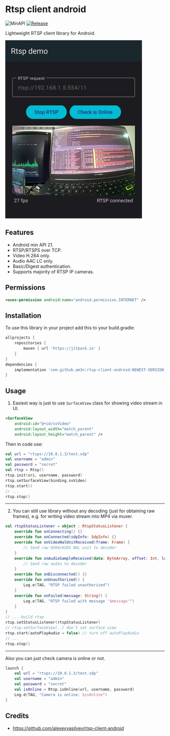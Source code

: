 # Rtsp client android
![MinAPI](https://img.shields.io/badge/API-21%2B-blue)
[![Release](https://jitpack.io/v/am3n/rtsp-client-android.svg)](https://jitpack.io/#am3n/rtsp-client-android)

Lightweight RTSP client library for Android.

![Screenshot](docs/images/Screenshot_20221026_182823.png?raw=true "Screenshot")

## Features

- Android min API 21.
- RTSP/RTSPS over TCP.
- Video H.264 only.
- Audio AAC LC only.
- Basic/Digest authentication.
- Supports majority of RTSP IP cameras.

## Permissions

```xml
<uses-permission android:name="android.permission.INTERNET" />
```

## Installation

To use this library in your project add this to your build.gradle:

```gradle
allprojects {
    repositories {
        maven { url 'https://jitpack.io' }
    }
}
dependencies {
    implementation 'com.github.am3n:rtsp-client-android:NEWEST-VERSION'
}
```

## Usage

1) Easiest way is just to use `SurfaceView` class for showing video stream in UI.

```xml
<SurfaceView
    android:id="@+id/svVideo"
    android:layout_width="match_parent" 
    android:layout_height="match_parent" />
```

Then in code use:

```kotlin
val url = "rtsps://10.0.1.3/test.sdp"
val username = "admin"
val password = "secret"
val rtsp = Rtsp()
rtsp.init(uri, username, password)
rtsp.setSurfaceView(binding.svVideo)
rtsp.start()
// ...
rtsp.stop()
```

---

2) You can still use library without any decoding (just for obtaining raw frames), e.g. for writing video stream into MP4 via muxer.

```kotlin
val rtspStatusListener = object : RtspStatusListener {
    override fun onConnecting() {}
    override fun onConnected(sdpInfo: SdpInfo) {}
    override fun onVideoNalUnitReceived(frame: Frame) {
        // Send raw H264/H265 NAL unit to decoder
    }
    override fun onAudioSampleReceived(data: ByteArray, offset: Int, length: Int, timestamp: Long) {
        // Send raw audio to decoder
    }
    override fun onDisconnected() {}
    override fun onUnauthorized() {
        Log.e(TAG, "RTSP failed unauthorized")
    }
    override fun onFailed(message: String?) {
        Log.e(TAG, "RTSP failed with message '$message'")
    }
}
// ... build rtsp
rtsp.setStatusListener(rtspStatusListener)
// rtsp.setSurfaceView(..) don't set surface view
rtsp.start(autoPlayAudio = false) // turn off autoPlayAudio
// ...
rtsp.stop()
```

---

Also you can just check camera is online or not.

```kotlin
launch {
    val url = "rtsps://10.0.1.3/test.sdp"
    val username = "admin"
    val password = "secret"
    val isOnline = Rtsp.isOnline(url, username, password)
    Log.d(TAG, "Camera is online: $isOnline")
}
```

## Credits

* https://github.com/alexeyvasilyev/rtsp-client-android

